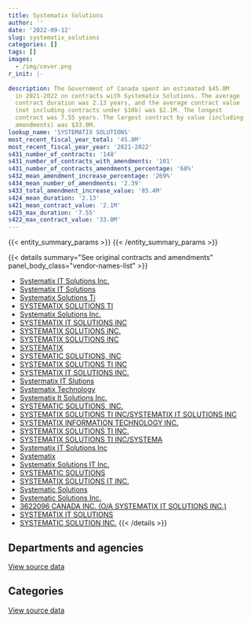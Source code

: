 ```yaml
---
title: Systematix Solutions
author: ''
date: '2022-09-12'
slug: systematix_solutions
categories: []
tags: []
images:
  - /img/cover.png
r_init: |-
  
description: The Government of Canada spent an estimated $45.8M
  in 2021-2022 on contracts with Systematix Solutions. The average
  contract duration was 2.13 years, and the average contract value
  (not including contracts under $10k) was $2.1M. The longest
  contract was 7.55 years. The largest contract by value (including
  amendments) was $33.0M.
lookup_name: 'SYSTEMATIX SOLUTIONS'
most_recent_fiscal_year_total: '45.8M'
most_recent_fiscal_year_year: '2021-2022'
s431_number_of_contracts: '148'
s431_number_of_contracts_with_amendments: '101'
s431_number_of_contracts_amendments_percentage: '68%'
s432_mean_amendment_increase_percentage: '269%'
s434_mean_number_of_amendments: '2.39'
s433_total_amendment_increase_value: '85.4M'
s424_mean_duration: '2.13'
s421_mean_contract_value: '2.1M'
s425_max_duration: '7.55'
s422_max_contract_value: '33.0M'
---
```


<script src="/rmarkdown-libs/htmlwidgets/htmlwidgets.js"></script>
<link href="/rmarkdown-libs/datatables-css/datatables-crosstalk.css" rel="stylesheet" />
<script src="/rmarkdown-libs/datatables-binding/datatables.js"></script>
<script src="/rmarkdown-libs/jquery/jquery-3.6.0.min.js"></script>
<link href="/rmarkdown-libs/dt-core-bootstrap/css/dataTables.bootstrap.min.css" rel="stylesheet" />
<link href="/rmarkdown-libs/dt-core-bootstrap/css/dataTables.bootstrap.extra.css" rel="stylesheet" />
<script src="/rmarkdown-libs/dt-core-bootstrap/js/jquery.dataTables.min.js"></script>
<script src="/rmarkdown-libs/dt-core-bootstrap/js/dataTables.bootstrap.min.js"></script>
<link href="/rmarkdown-libs/crosstalk/css/crosstalk.min.css" rel="stylesheet" />
<script src="/rmarkdown-libs/crosstalk/js/crosstalk.min.js"></script>
<script src="/rmarkdown-libs/htmlwidgets/htmlwidgets.js"></script>
<link href="/rmarkdown-libs/datatables-css/datatables-crosstalk.css" rel="stylesheet" />
<script src="/rmarkdown-libs/datatables-binding/datatables.js"></script>
<script src="/rmarkdown-libs/jquery/jquery-3.6.0.min.js"></script>
<link href="/rmarkdown-libs/dt-core-bootstrap/css/dataTables.bootstrap.min.css" rel="stylesheet" />
<link href="/rmarkdown-libs/dt-core-bootstrap/css/dataTables.bootstrap.extra.css" rel="stylesheet" />
<script src="/rmarkdown-libs/dt-core-bootstrap/js/jquery.dataTables.min.js"></script>
<script src="/rmarkdown-libs/dt-core-bootstrap/js/dataTables.bootstrap.min.js"></script>
<link href="/rmarkdown-libs/crosstalk/css/crosstalk.min.css" rel="stylesheet" />
<script src="/rmarkdown-libs/crosstalk/js/crosstalk.min.js"></script>

{{< entity_summary_params >}}
{{< /entity_summary_params >}}

{{< details summary="See original contracts and amendments" panel_body_class="vendor-names-list" >}}
- [Systematix IT Solutions Inc.](https://search.open.canada.ca/en/ct/?sort=contract_value_f%20desc&page=1&search_text=%22Systematix%20IT%20Solutions%20Inc.%22)
- [Systematix IT Solutions](https://search.open.canada.ca/en/ct/?sort=contract_value_f%20desc&page=1&search_text=%22Systematix%20IT%20Solutions%22)
- [Systematix Solutions Ti](https://search.open.canada.ca/en/ct/?sort=contract_value_f%20desc&page=1&search_text=%22Systematix%20Solutions%20Ti%22)
- [SYSTEMATIX SOLUTIONS TI](https://search.open.canada.ca/en/ct/?sort=contract_value_f%20desc&page=1&search_text=%22SYSTEMATIX%20SOLUTIONS%20TI%22)
- [Systematix Solutions Inc.](https://search.open.canada.ca/en/ct/?sort=contract_value_f%20desc&page=1&search_text=%22Systematix%20Solutions%20Inc.%22)
- [SYSTEMATIX IT SOLUTIONS INC](https://search.open.canada.ca/en/ct/?sort=contract_value_f%20desc&page=1&search_text=%22SYSTEMATIX%20IT%20SOLUTIONS%20INC%22)
- [SYSTEMATIX SOLUTIONS INC.](https://search.open.canada.ca/en/ct/?sort=contract_value_f%20desc&page=1&search_text=%22SYSTEMATIX%20SOLUTIONS%20INC.%22)
- [SYSTEMATIX SOLUTIONS INC](https://search.open.canada.ca/en/ct/?sort=contract_value_f%20desc&page=1&search_text=%22SYSTEMATIX%20SOLUTIONS%20INC%22)
- [SYSTEMATIX](https://search.open.canada.ca/en/ct/?sort=contract_value_f%20desc&page=1&search_text=%22SYSTEMATIX%22)
- [SYSTEMATIC SOLUTIONS, INC](https://search.open.canada.ca/en/ct/?sort=contract_value_f%20desc&page=1&search_text=%22SYSTEMATIC%20SOLUTIONS%2c%20INC%22)
- [SYSTEMATIX SOLUTIONS TI INC](https://search.open.canada.ca/en/ct/?sort=contract_value_f%20desc&page=1&search_text=%22SYSTEMATIX%20SOLUTIONS%20TI%20INC%22)
- [SYSTEMATIX IT SOLUTIONS INC.](https://search.open.canada.ca/en/ct/?sort=contract_value_f%20desc&page=1&search_text=%22SYSTEMATIX%20IT%20SOLUTIONS%20INC.%22)
- [Systermatix IT Slutions](https://search.open.canada.ca/en/ct/?sort=contract_value_f%20desc&page=1&search_text=%22Systermatix%20IT%20Slutions%22)
- [Systematix Technology](https://search.open.canada.ca/en/ct/?sort=contract_value_f%20desc&page=1&search_text=%22Systematix%20Technology%22)
- [Systematix It Solutions Inc.](https://search.open.canada.ca/en/ct/?sort=contract_value_f%20desc&page=1&search_text=%22Systematix%20It%20Solutions%20Inc.%22)
- [SYSTEMATIC SOLUTIONS, INC.](https://search.open.canada.ca/en/ct/?sort=contract_value_f%20desc&page=1&search_text=%22SYSTEMATIC%20SOLUTIONS%2c%20INC.%22)
- [SYSTEMATIX SOLUTIONS TI INC/SYSTEMATIX IT SOLUTIONS INC](https://search.open.canada.ca/en/ct/?sort=contract_value_f%20desc&page=1&search_text=%22SYSTEMATIX%20SOLUTIONS%20TI%20INC%2fSYSTEMATIX%20IT%20SOLUTIONS%20INC%22)
- [SYSTEMATIX INFORMATION TECHNOLOGY INC.](https://search.open.canada.ca/en/ct/?sort=contract_value_f%20desc&page=1&search_text=%22SYSTEMATIX%20INFORMATION%20TECHNOLOGY%20INC.%22)
- [SYSTEMATIX SOLUTIONS TI INC.](https://search.open.canada.ca/en/ct/?sort=contract_value_f%20desc&page=1&search_text=%22SYSTEMATIX%20SOLUTIONS%20TI%20INC.%22)
- [SYSTEMATIX SOLUTIONS TI INC/SYSTEMA](https://search.open.canada.ca/en/ct/?sort=contract_value_f%20desc&page=1&search_text=%22SYSTEMATIX%20SOLUTIONS%20TI%20INC%2fSYSTEMA%22)
- [Systematix IT Solutions Inc](https://search.open.canada.ca/en/ct/?sort=contract_value_f%20desc&page=1&search_text=%22Systematix%20IT%20Solutions%20Inc%22)
- [Systematix](https://search.open.canada.ca/en/ct/?sort=contract_value_f%20desc&page=1&search_text=%22Systematix%22)
- [Systematix Solutions IT Inc.](https://search.open.canada.ca/en/ct/?sort=contract_value_f%20desc&page=1&search_text=%22Systematix%20Solutions%20IT%20Inc.%22)
- [SYSTEMATIC SOLUTIONS](https://search.open.canada.ca/en/ct/?sort=contract_value_f%20desc&page=1&search_text=%22SYSTEMATIC%20SOLUTIONS%22)
- [SYSTEMATIX SOLUTIONS IT INC.](https://search.open.canada.ca/en/ct/?sort=contract_value_f%20desc&page=1&search_text=%22SYSTEMATIX%20SOLUTIONS%20IT%20INC.%22)
- [Systematic Solutions](https://search.open.canada.ca/en/ct/?sort=contract_value_f%20desc&page=1&search_text=%22Systematic%20Solutions%22)
- [Systematic Solutions Inc.](https://search.open.canada.ca/en/ct/?sort=contract_value_f%20desc&page=1&search_text=%22Systematic%20Solutions%20Inc.%22)
- [3622096 CANADA INC. (O/A SYSTEMATIX IT SOLUTIONS INC.)](https://search.open.canada.ca/en/ct/?sort=contract_value_f%20desc&page=1&search_text=%223622096%20CANADA%20INC.%20%28O%2fA%20SYSTEMATIX%20IT%20SOLUTIONS%20INC.%29%22)
- [SYSTEMATIX IT SOLUTIONS](https://search.open.canada.ca/en/ct/?sort=contract_value_f%20desc&page=1&search_text=%22SYSTEMATIX%20IT%20SOLUTIONS%22)
- [SYSTEMATIC SOLUTION INC.](https://search.open.canada.ca/en/ct/?sort=contract_value_f%20desc&page=1&search_text=%22SYSTEMATIC%20SOLUTION%20INC.%22)
{{< /details >}}

## Departments and agencies

<div id="htmlwidget-1" style="width:100%;height:auto;" class="datatables html-widget"></div>
<script type="application/json" data-for="htmlwidget-1">{"x":{"style":"bootstrap","filter":"none","vertical":false,"data":[["<a href=\"/departments/aafc-aac/\">Agriculture and Agri-Food Canada<\/a>","<a href=\"/departments/cbsa-asfc/\">Canada Border Services Agency<\/a>","<a href=\"/departments/cer-rec/\">Canada Energy Regulator<\/a>","<a href=\"/departments/cic/\">Immigration, Refugees and Citizenship Canada<\/a>","<a href=\"/departments/dfatd-maecd/\">Global Affairs Canada<\/a>","<a href=\"/departments/dnd-mdn/\">National Defence<\/a>","<a href=\"/departments/ec/\">Environment and Climate Change Canada<\/a>","<a href=\"/departments/esdc-edsc/\">Employment and Social Development Canada<\/a>","<a href=\"/departments/hc-sc/\">Health Canada<\/a>","<a href=\"/departments/ic/\">Innovation, Science and Economic Development Canada<\/a>","<a href=\"/departments/osfi-bsif/\">Office of the Superintendent of Financial Institutions Canada<\/a>","<a href=\"/departments/pc/\">Parks Canada<\/a>","<a href=\"/departments/pch/\">Canadian Heritage<\/a>","<a href=\"/departments/pwgsc-tpsgc/\">Public Services and Procurement Canada<\/a>","<a href=\"/departments/rcmp-grc/\">Royal Canadian Mounted Police<\/a>","<a href=\"/departments/ssc-spc/\">Shared Services Canada<\/a>","<a href=\"/departments/tbs-sct/\">Treasury Board of Canada Secretariat<\/a>","<a href=\"/departments/tc/\">Transport Canada<\/a>"],[1794855.94,459937.83,172398.08,137340.69,null,3847967.24,1192458.75,4535462.19,1409109.08,30271.76,246485.98,278522.66,89295.04,5082686.04,822608.49,60345.56,19047425.26,1251944.92],[1704090.9,591013.86,93714.54,null,35844.65,3791913.68,1077397.81,6011423.11,1412969.65,null,247161.29,279285.73,33865.97,5311136.37,1586987.69,54260.47,14398340.28,559907.76],[1488888,589399.07,41070.19,null,29025.7,3284253.11,909171.83,6323943.14,1446040.07,null,183682.7,396345.75,null,4686127.1,1412927.14,29079.84,16149799.83,139212.04],[4295918.62,227685.67,35666.67,null,null,null,869220.7,6437451.46,1626525.43,null,null,483207.08,null,4538843.99,1158041.67,null,26162453.05,null]],"container":"<table class=\"table table-striped table-hover row-border order-column display\">\n  <thead>\n    <tr>\n      <th>Department<\/th>\n      <th>2018-2019<\/th>\n      <th>2019-2020<\/th>\n      <th>2020-2021<\/th>\n      <th>2021-2022<\/th>\n    <\/tr>\n  <\/thead>\n<\/table>","options":{"order":[[4,"desc"]],"pageLength":10,"autoWidth":true,"columnDefs":[{"targets":1,"render":"function(data, type, row, meta) {\n    return type !== 'display' ? data : DTWidget.formatCurrency(data, \"$\", 2, 3, \",\", \".\", true, null);\n  }"},{"targets":2,"render":"function(data, type, row, meta) {\n    return type !== 'display' ? data : DTWidget.formatCurrency(data, \"$\", 2, 3, \",\", \".\", true, null);\n  }"},{"targets":3,"render":"function(data, type, row, meta) {\n    return type !== 'display' ? data : DTWidget.formatCurrency(data, \"$\", 2, 3, \",\", \".\", true, null);\n  }"},{"targets":4,"render":"function(data, type, row, meta) {\n    return type !== 'display' ? data : DTWidget.formatCurrency(data, \"$\", 2, 3, \",\", \".\", true, null);\n  }"},{"width":"16%","targets":[1,2,3,4]},{"className":"dt-right","targets":[1,2,3,4]}],"orderClasses":false}},"evals":["options.columnDefs.0.render","options.columnDefs.1.render","options.columnDefs.2.render","options.columnDefs.3.render"],"jsHooks":[]}</script>
<p class="text-right">
<a href="https://github.com/GoC-Spending/contracts-data/tree/main/data/out/vendors/systematix_solutions/summary_by_fiscal_year_by_department.csv" class="source-data-link btn btn-link">View source data</a>
</p>

## Categories

<div id="htmlwidget-2" style="width:100%;height:auto;" class="datatables html-widget"></div>
<script type="application/json" data-for="htmlwidget-2">{"x":{"style":"bootstrap","filter":"none","vertical":false,"data":[["<a href=\"/categories/facilities_and_construction/\">Facilities and construction<\/a>","<a href=\"/categories/defence/\">Defence<\/a>","<a href=\"/categories/professional_services/\">Professional services<\/a>","<a href=\"/categories/information_technology/\">Information technology<\/a>","<a href=\"/categories/human_capital/\">Human capital<\/a>"],[66413.98,3781553.26,4305087.9,32306060.4,null],[null,3791913.68,606447.34,32790952.74,null],[null,3284253.11,366843.98,33443535.09,14333.33],[null,null,155939.71,45643407.96,35666.67]],"container":"<table class=\"table table-striped table-hover row-border order-column display\">\n  <thead>\n    <tr>\n      <th>Category<\/th>\n      <th>2018-2019<\/th>\n      <th>2019-2020<\/th>\n      <th>2020-2021<\/th>\n      <th>2021-2022<\/th>\n    <\/tr>\n  <\/thead>\n<\/table>","options":{"order":[[4,"desc"]],"dom":"t","pageLength":30,"autoWidth":true,"columnDefs":[{"targets":1,"render":"function(data, type, row, meta) {\n    return type !== 'display' ? data : DTWidget.formatCurrency(data, \"$\", 2, 3, \",\", \".\", true, null);\n  }"},{"targets":2,"render":"function(data, type, row, meta) {\n    return type !== 'display' ? data : DTWidget.formatCurrency(data, \"$\", 2, 3, \",\", \".\", true, null);\n  }"},{"targets":3,"render":"function(data, type, row, meta) {\n    return type !== 'display' ? data : DTWidget.formatCurrency(data, \"$\", 2, 3, \",\", \".\", true, null);\n  }"},{"targets":4,"render":"function(data, type, row, meta) {\n    return type !== 'display' ? data : DTWidget.formatCurrency(data, \"$\", 2, 3, \",\", \".\", true, null);\n  }"},{"width":"16%","targets":[1,2,3,4]},{"className":"dt-right","targets":[1,2,3,4]}],"orderClasses":false,"lengthMenu":[10,25,30,50,100]}},"evals":["options.columnDefs.0.render","options.columnDefs.1.render","options.columnDefs.2.render","options.columnDefs.3.render"],"jsHooks":[]}</script>
<p class="text-right">
<a href="https://github.com/GoC-Spending/contracts-data/tree/main/data/out/vendors/systematix_solutions/summary_by_fiscal_year_by_category.csv" class="source-data-link btn btn-link">View source data</a>
</p>
